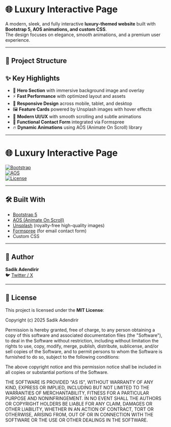 # 🌐 Luxury Interactive Page

A modern, sleek, and fully interactive **luxury-themed website** built with **Bootstrap 5, AOS animations, and custom CSS**.  
The design focuses on elegance, smooth animations, and a premium user experience.

---
## 📂 Project Structure


## ✨ Key Highlights

- 🎨 **Hero Section** with immersive background image and overlay  
- ⚡ **Fast Performance** with optimized layout and assets  
- 📱 **Responsive Design** across mobile, tablet, and desktop  
- 🖼️ **Feature Cards** powered by Unsplash images with hover effects  
- 💎 **Modern UI/UX** with smooth scrolling and subtle animations  
- 📩 **Functional Contact Form** integrated via Formspree  
- 🔥 **Dynamic Animations** using AOS (Animate On Scroll) library  

---

# 🌐 Luxury Interactive Page

[![Bootstrap](https://img.shields.io/badge/Bootstrap-5.3-blueviolet?logo=bootstrap)](https://getbootstrap.com/)  
[![AOS](https://img.shields.io/badge/Animate%20On%20Scroll-AOS-green)](https://michalsnik.github.io/aos/)  
[![License](https://img.shields.io/badge/License-Custom-lightgrey)](#-license)  


---

## 🛠️ Built With

- [Bootstrap 5](https://getbootstrap.com/)  
- [AOS (Animate On Scroll)](https://michalsnik.github.io/aos/)  
- [Unsplash](https://unsplash.com/) (royalty-free high-quality images)  
- [Formspree](https://formspree.io/) (for email contact form)  
- Custom CSS  

---

## 👤 Author

**Sadik Adendirir**  
🐦 [Twitter / X](https://x.com/sadikadendirir)  

---

## 📜 License

This project is licensed under the **MIT License**:

Copyright (c) 2025 Sadik Adendirir

Permission is hereby granted, free of charge, to any person obtaining a copy of this software and associated documentation files (the "Software"), to deal in the Software without restriction, including without limitation the rights to use, copy, modify, merge, publish, distribute, sublicense, and/or sell copies of the Software, and to permit persons to whom the Software is furnished to do so, subject to the following conditions:

The above copyright notice and this permission notice shall be included in all copies or substantial portions of the Software.

THE SOFTWARE IS PROVIDED "AS IS", WITHOUT WARRANTY OF ANY KIND, EXPRESS OR IMPLIED, INCLUDING BUT NOT LIMITED TO THE WARRANTIES OF MERCHANTABILITY, FITNESS FOR A PARTICULAR PURPOSE AND NONINFRINGEMENT. IN NO EVENT SHALL THE AUTHORS OR COPYRIGHT HOLDERS BE LIABLE FOR ANY CLAIM, DAMAGES OR OTHER LIABILITY, WHETHER IN AN ACTION OF CONTRACT, TORT OR OTHERWISE, ARISING FROM, OUT OF OR IN CONNECTION WITH THE SOFTWARE OR THE USE OR OTHER DEALINGS IN THE SOFTWARE.
